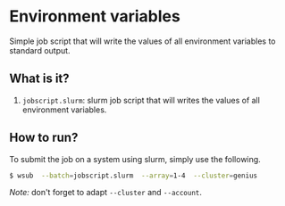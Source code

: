 # Environment variables

Simple job script that will write the values of all environment
variables to standard output.


## What is it?

1. `jobscript.slurm`: slurm job script that will writes the values
   of all environment variables.


## How to run?

To submit the job on a system using slurm, simply use the following.
```bash
$ wsub  --batch=jobscript.slurm  --array=1-4  --cluster=genius
```

*Note:* don't forget to adapt `--cluster` and `--account`.
